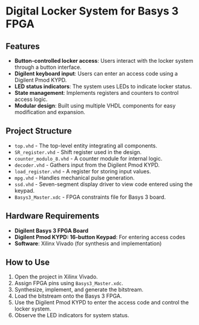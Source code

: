 # Digital Locker System for Basys 3 FPGA

## Features
- **Button-controlled locker access**: Users interact with the locker system through a button interface.
- **Digilent keyboard input**: Users can enter an access code using a Digilent Pmod KYPD.
- **LED status indicators**: The system uses LEDs to indicate locker status.
- **State management**: Implements registers and counters to control access logic.
- **Modular design**: Built using multiple VHDL components for easy modification and expansion.

## Project Structure
- `top.vhd` - The top-level entity integrating all components.
- `SR_register.vhd` - Shift register used in the design.
- `counter_modulo_8.vhd` - A counter module for internal logic.
- `decoder.vhd` - Gathers input from the Digilent Pmod KYPD.
- `load_register.vhd` - A register for storing input values.
- `mpg.vhd` - Handles mechanical pulse generation.
- `ssd.vhd` - Seven-segment display driver to view code entered using the keypad.
- `Basys3_Master.xdc` - FPGA constraints file for Basys 3 board.

## Hardware Requirements
- **Digilent Basys 3 FPGA Board**
- **Digilent Pmod KYPD: 16-button Keypad**: For entering access codes
- **Software**: Xilinx Vivado (for synthesis and implementation)

## How to Use
1. Open the project in Xilinx Vivado.
2. Assign FPGA pins using `Basys3_Master.xdc`.
3. Synthesize, implement, and generate the bitstream.
4. Load the bitstream onto the Basys 3 FPGA.
5. Use the Digilent Pmod KYPD to enter the access code and control the locker system.
6. Observe the LED indicators for system status.
